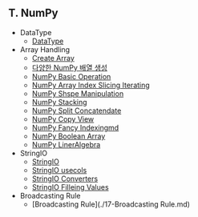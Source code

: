 ## T. NumPy
- DataType
  - [DataType](./01-DataType.md)
- Array Handling
  - [Create Array](./02-Create_Array.md)
  - [다양한 NumPy 배열 생성](./03-다양한_NumPy_배열_생성.md)
  - [NumPy Basic Operation](./04-NumPy_Basic_Operation.md)
  - [NumPy Array Index Slicing Iterating](./05-NumPy_Array_Index_Slicing_Iterating.md)
  - [NumPy Shspe Manipulation](./06-NumPy_Shspe_Manipulation.md)
  - [NumPy Stacking](./07-NumPy_Stacking.md)
  - [NumPy Split Concatendate](./08-NumPy_Split_Concatendate.md)
  - [NumPy Copy View](./09-NumPy_Copy_View.md)
  - [NumPy Fancy Indexingmd](./10-NumPy_Fancy_Indexingmd.md)
  - [NumPy Boolean Array](./11-NumPy_BooleanArray.md)
  - [NumPy LinerAlgebra](./12-NumPy_LinerAlgebra.md)
- StringIO
  - [StringIO](./13-StringIO.md)
  - [StringIO usecols](./14-StringIO_usecols.md)
  - [StringIO Converters](./15-StringIO_Converters.md)
  - [StringIO Filleing Values](./16-StringIO_Filleing_Values.md)
- Broadcasting Rule
  - [Broadcasting Rule](./17-Broadcasting Rule.md)

  
